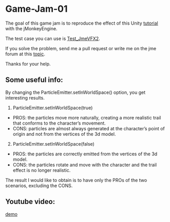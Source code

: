# Game-Jam-01

The goal of this game jam is to reproduce the effect of this Unity [tutorial](https://www.youtube.com/watch?v=ePbeaYuMNK4) with the jMonkeyEngine. 

The test case you can use is [Test_JmeVFX2](https://github.com/capdevon/Game-Jam-01/blob/main/src/main/java/mygame/Test_JmeVFX2.java). 

If you solve the problem, send me a pull request or write me on the jme forum at this [topic](https://hub.jmonkeyengine.org/t/jmonkeyengine-vfx-game-jam-01/45221/20). 

Thanks for your help.

##  Some useful info:
By changing the ParticleEmitter.setInWorldSpace() option, you get interesting results.

1. ParticleEmitter.setInWorldSpace(true)
  - PROS: the particles move more naturally, creating a more realistic trail that conforms to the character’s movement.
  - CONS: particles are almost always generated at the character’s point of origin and not from the vertices of the 3d model.

2. ParticleEmitter.setInWorldSpace(false)
  - PROS: the particles are correctly emitted from the vertices of the 3d model.
  - CONS: the particles rotate and move with the character and the trail effect is no longer realistic.

The result I would like to obtain is to have only the PROs of the two scenarios, excluding the CONS.

## Youtube video:
[demo](https://www.youtube.com/watch?v=Y4CuL_qEowQ)
